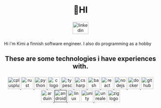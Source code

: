 <h1 align="center">👋HI</h1>

###

<div align="center">
  <a href="https://fi.linkedin.com/in/kimi-malkam%C3%A4ki-ba4605263" target="_blank">
    <img src="https://raw.githubusercontent.com/maurodesouza/profile-readme-generator/master/src/assets/icons/social/linkedin/default.svg" width="52" height="40" alt="linkedin logo"  />
  </a>
</div>

###

<p align="left">Hi i'm Kimi a finnish software engineer. I also do programming as a hobby</p>

###

<h2 align="center">These are some technologies i have experiences with.</h2>

###

<div align="center">
<a href="https://github.com/kimierik/RNK" style="width:40px;">
  <img src="https://cdn.jsdelivr.net/gh/devicons/devicon/icons/cplusplus/cplusplus-original.svg" height="40" alt="cplusplus logo"  />
</a>

<a href="https://github.com/kimierik/graphical" style="width:40px;">
<img src="https://cdn.jsdelivr.net/gh/devicons/devicon@latest/icons/rust/rust-original.svg"  height="40" alt="rust logo" />
</a>

<a href="https://github.com/kimierik/PythonMultiplayerGame" style="width:40px;">
  <img src="https://cdn.jsdelivr.net/gh/devicons/devicon/icons/python/python-original.svg" height="40" alt="python logo"  />
</a>

<a href="https://github.com/kimierik/cbt" style="width:40px;">
  <img src="https://cdn.jsdelivr.net/gh/devicons/devicon/icons/c/c-original.svg" height="40" alt="c logo"  />
</a>


<a href="https://github.com/kimierik/TSI" style="width:40px;">
  <img src="https://cdn.jsdelivr.net/gh/devicons/devicon/icons/typescript/typescript-original.svg" height="40" alt="typescript logo"  />
</a>

<a href="https://github.com/kimierik/ElectroBill" style="width:40px;">
  <img src="https://cdn.jsdelivr.net/gh/devicons/devicon/icons/csharp/csharp-original.svg" height="40" alt="csharp logo"  />
</a>

<a href="https://github.com/kimierik/Cli-Tools" style="width:40px;">
  <img src="https://cdn.jsdelivr.net/gh/devicons/devicon/icons/bash/bash-original.svg" height="40" alt="bash logo"  />
</a>

<a href="https://github.com/kimierik/MERN-boilerplate" style="width:40px;">
  <img src="https://cdn.jsdelivr.net/gh/devicons/devicon/icons/react/react-original.svg" height="40" alt="react logo"  />
</a>

<a href="https://github.com/kimierik/MERN-boilerplate" style="width:40px;">
  <img src="https://cdn.jsdelivr.net/gh/devicons/devicon/icons/nodejs/nodejs-original.svg" height="40" alt="nodejs logo"  />
</a>

<a href="https://github.com/kimierik/lego" style="width:40px;">
  <img src="https://cdn.jsdelivr.net/gh/devicons/devicon/icons/docker/docker-original.svg" height="40" alt="docker logo"  />
</a>

<a href="https://github.com/kimierik" style="width:40px;">
  <img src="https://cdn.jsdelivr.net/gh/devicons/devicon/icons/github/github-original.svg" height="40" alt="github logo"  />
</a>

<a href="https://github.com/kimierik/Led_matrix_controller" style="width:40px;">
  <img src="https://cdn.jsdelivr.net/gh/devicons/devicon/icons/arduino/arduino-original.svg" height="40" alt="arduino logo"  />
</a>

<a href="" style="width:40px;">
  <img src="https://cdn.jsdelivr.net/gh/devicons/devicon/icons/androidstudio/androidstudio-original.svg" height="40" alt="androidstudio logo"  />
</a>

<img src="https://cdn.jsdelivr.net/gh/devicons/devicon/icons/linux/linux-original.svg" height="40" alt="linux logo"  />

<a href="https://github.com/kimierik/ElectroBill" style="width:40px;">
  <img src="https://cdn.jsdelivr.net/gh/devicons/devicon/icons/unity/unity-original.svg" height="40" alt="unity logo"  />
</a>

<img src="https://cdn.jsdelivr.net/gh/devicons/devicon/icons/unrealengine/unrealengine-original.svg" height="40" alt="unrealengine logo"  />
<img src="https://cdn.jsdelivr.net/gh/devicons/devicon@latest/icons/zig/zig-original.svg" height="40" alt="zig logo" />


</div>

